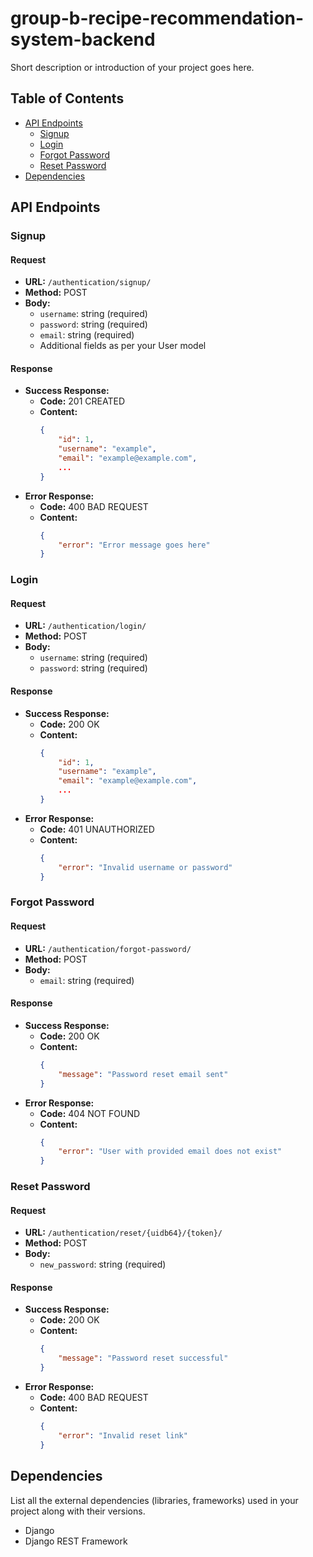 # group-b-recipe-recommendation-system-backend

Short description or introduction of your project goes here.

## Table of Contents

- [API Endpoints](#api-endpoints)
  - [Signup](#signup)
  - [Login](#login)
  - [Forgot Password](#forgot-password)
  - [Reset Password](#reset-password)
- [Dependencies](#dependencies)

## API Endpoints

### Signup

#### Request

- **URL:** `/authentication/signup/`
- **Method:** POST
- **Body:**
  - `username`: string (required)
  - `password`: string (required)
  - `email`: string (required)
  - Additional fields as per your User model

#### Response

- **Success Response:**
  - **Code:** 201 CREATED
  - **Content:** 
    ```json
    {
        "id": 1,
        "username": "example",
        "email": "example@example.com",
        ...
    }
    ```
- **Error Response:**
  - **Code:** 400 BAD REQUEST
  - **Content:** 
    ```json
    {
        "error": "Error message goes here"
    }
    ```

### Login

#### Request

- **URL:** `/authentication/login/`
- **Method:** POST
- **Body:**
  - `username`: string (required)
  - `password`: string (required)

#### Response

- **Success Response:**
  - **Code:** 200 OK
  - **Content:** 
    ```json
    {
        "id": 1,
        "username": "example",
        "email": "example@example.com",
        ...
    }
    ```
- **Error Response:**
  - **Code:** 401 UNAUTHORIZED
  - **Content:** 
    ```json
    {
        "error": "Invalid username or password"
    }
    ```

### Forgot Password

#### Request

- **URL:** `/authentication/forgot-password/`
- **Method:** POST
- **Body:**
  - `email`: string (required)

#### Response

- **Success Response:**
  - **Code:** 200 OK
  - **Content:** 
    ```json
    {
        "message": "Password reset email sent"
    }
    ```
- **Error Response:**
  - **Code:** 404 NOT FOUND
  - **Content:** 
    ```json
    {
        "error": "User with provided email does not exist"
    }
    ```

### Reset Password

#### Request

- **URL:** `/authentication/reset/{uidb64}/{token}/`
- **Method:** POST
- **Body:**
  - `new_password`: string (required)

#### Response

- **Success Response:**
  - **Code:** 200 OK
  - **Content:** 
    ```json
    {
        "message": "Password reset successful"
    }
    ```
- **Error Response:**
  - **Code:** 400 BAD REQUEST
  - **Content:** 
    ```json
    {
        "error": "Invalid reset link"
    }
    ```

## Dependencies

List all the external dependencies (libraries, frameworks) used in your project along with their versions.

- Django
- Django REST Framework
